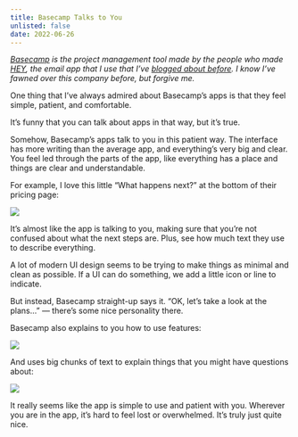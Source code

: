 ```yaml
---
title: Basecamp Talks to You
unlisted: false
date: 2022-06-26
---
```


_[Basecamp](https://basecamp.com) is the project management tool made by the people who made [HEY](https://hey.com), the email app that I use that I’ve [blogged about before](/hey-names). I know I’ve fawned over this company before, but forgive me._

One thing that I’ve always admired about Basecamp’s apps is that they feel simple, patient, and comfortable.

It’s funny that you can talk about apps in that way, but it’s true.

Somehow, Basecamp’s apps talk to you in this patient way. The interface has more writing than the average app, and everything’s very big and clear. You feel led through the parts of the app, like everything has a place and things are clear and understandable.

For example, I love this little “What happens next?” at the bottom of their pricing page:

![](/posts/basecamp/175459587-d59a6020-3724-4d71-b174-c9d1a41ed8c1.png)

It’s almost like the app is talking to you, making sure that you’re not confused about what the next steps are. Plus, see how much text they use to describe everything.

A lot of modern UI design seems to be trying to make things as minimal and clean as possible. If a UI can do something, we add a little icon or line to indicate.

But instead, Basecamp straight-up says it. “OK, let’s take a look at the plans...” — there’s some nice personality there.

Basecamp also explains to you how to use features:

![](/posts/basecamp/175459336-c97f8984-5735-43e7-80b4-94c30abd3a9d.png)

And uses big chunks of text to explain things that you might have questions about:

![](/posts/basecamp/175459368-e1e955b6-b529-46b6-a530-7344646173a6.png)

It really seems like the app is simple to use and patient with you. Wherever you are in the app, it’s hard to feel lost or overwhelmed. It’s truly just quite nice.

